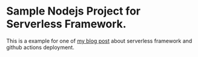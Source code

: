 # Sample Nodejs Project for Serverless Framework.

This is a example for one of [my blog post](https://vishwas.tech/blog/2019/12/15/serverless-deployment-using-serverless-framework-github-actions.html?utm_source=GitHub&utm_medium=GitHubRepo&utm_campaign=GitHubTraffic) about serverless framework and github actions deployment.
